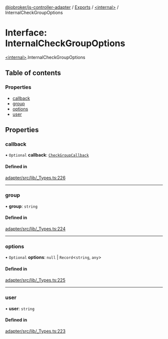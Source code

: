 [@iobroker/js-controller-adapter](../README.md) / [Exports](../modules.md) / [\<internal\>](../modules/internal_.md) / InternalCheckGroupOptions

# Interface: InternalCheckGroupOptions

[\<internal\>](../modules/internal_.md).InternalCheckGroupOptions

## Table of contents

### Properties

- [callback](internal_.InternalCheckGroupOptions.md#callback)
- [group](internal_.InternalCheckGroupOptions.md#group)
- [options](internal_.InternalCheckGroupOptions.md#options)
- [user](internal_.InternalCheckGroupOptions.md#user)

## Properties

### callback

• `Optional` **callback**: [`CheckGroupCallback`](../modules/internal_.md#checkgroupcallback)

#### Defined in

[adapter/src/lib/_Types.ts:226](https://github.com/ioBroker/ioBroker.js-controller/blob/49d93c99/packages/adapter/src/lib/_Types.ts#L226)

___

### group

• **group**: `string`

#### Defined in

[adapter/src/lib/_Types.ts:224](https://github.com/ioBroker/ioBroker.js-controller/blob/49d93c99/packages/adapter/src/lib/_Types.ts#L224)

___

### options

• `Optional` **options**: ``null`` \| `Record`\<`string`, `any`\>

#### Defined in

[adapter/src/lib/_Types.ts:225](https://github.com/ioBroker/ioBroker.js-controller/blob/49d93c99/packages/adapter/src/lib/_Types.ts#L225)

___

### user

• **user**: `string`

#### Defined in

[adapter/src/lib/_Types.ts:223](https://github.com/ioBroker/ioBroker.js-controller/blob/49d93c99/packages/adapter/src/lib/_Types.ts#L223)
